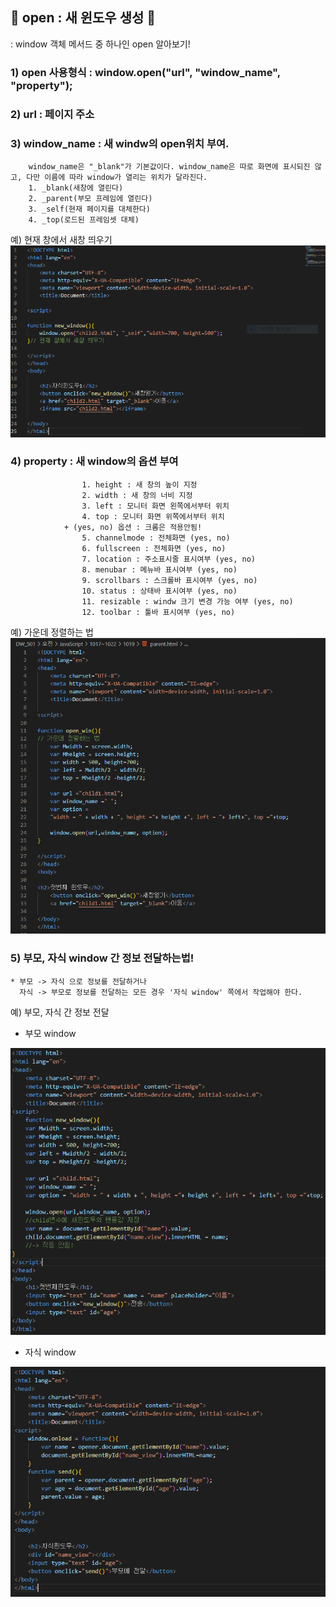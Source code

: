 ## 💛 open : 새 윈도우 생성 💛
 : window 객체 메서드 중 하나인 open 알아보기!

### 1) open 사용형식 : window.open("url", "window_name", "property");

### 2) url : 페이지 주소

### 3)  window_name : 새 windw의 open위치 부여. 

        window_name은 "_blank"가 기본값이다. window_name은 따로 화면에 표시되진 않고, 다만 이름에 따라 window가 열리는 위치가 달라진다.
        1. _blank(새창에 열린다)
        2. _parent(부모 프레임에 열린다)
        3. _self(현재 페이지를 대체한다)
        4. _top(로드된 프레임셋 대체)

예) 현재 창에서 새창 띄우기
<img src="window_name.png" width = "700">

### 4) property : 새 window의 옵션 부여

                    1. height : 새 창의 높이 지정
                    2. width : 새 창의 너비 지정 
                    3. left : 모니터 화면 왼쪽에서부터 위치
                    4. top : 모니터 화면 위쪽에서부터 위치
                + (yes, no) 옵션 : 크롬은 적용안됨!
                    5. channelmode : 전체화면 (yes, no) 
                    6. fullscreen : 전체화면 (yes, no)
                    7. location : 주소표시줄 표시여부 (yes, no)
                    8. menubar : 메뉴바 표시여부 (yes, no) 
                    9. scrollbars : 스크롤바 표시여부 (yes, no)
                    10. status : 상태바 표시여부 (yes, no)
                    11. resizable : windw 크기 변경 가능 여부 (yes, no)
                    12. toolbar : 툴바 표시여부 (yes, no)
 예) 가운데 정렬하는 법
<img src ="property.png">



### 5) 부모, 자식 window 간 정보 전달하는법!
    * 부모 -> 자식 으로 정보를 전달하거나 
      자식 -> 부모로 정보를 전달하는 모든 경우 '자식 window' 쪽에서 작업해야 한다.
예) 부모, 자식 간 정보 전달
* 부모 window
<img src="parent.png">

* 자식 window
<img src="child.png">

 